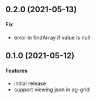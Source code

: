 ## 0.2.0 (2021-05-13)

#### Fix
* error in findArray if value is null

## 0.1.0 (2021-05-12)

#### Features
* initial release
* support viewing json in ag-grid
